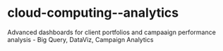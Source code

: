 # cloud-computing--analytics
Advanced dashboards for client portfolios and campaaign performance analysis - Big Query, DataViz, Campaign Analytics
